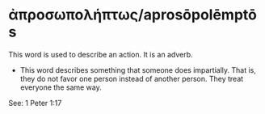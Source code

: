 # ἀπροσωπολήπτως/aprosōpolēmptōs
This word is used to describe an action. It is an adverb.
* This word describes something that someone does impartially. That is, they do not favor one person instead of another person. They treat everyone the same way.

See: 1 Peter 1:17
